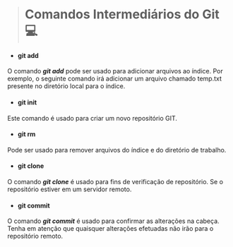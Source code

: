 > # Comandos Intermediários do Git :computer:

- #### git add

O comando ***git add*** pode ser usado para adicionar arquivos ao índice. Por exemplo, o seguinte comando irá adicionar um arquivo chamado temp.txt presente no diretório local para o índice.

- #### git init

Este comando é usado para criar um novo repositório GIT. 

- #### git rm

Pode ser usado para remover arquivos do índice e do diretório de trabalho.

- #### git clone

O comando ***git clone*** é usado para fins de verificação de repositório. Se o repositório estiver em um servidor remoto.

- #### git commit

O comando ***git commit*** é usado para confirmar as alterações na cabeça. Tenha em atenção que quaisquer alterações efetuadas não irão para o repositório remoto.